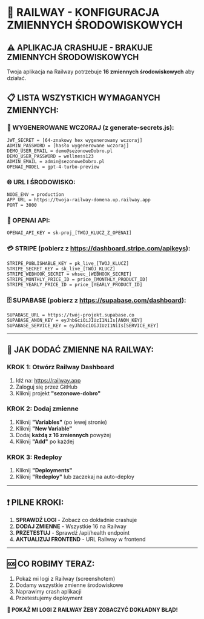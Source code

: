 # 🚀 RAILWAY - KONFIGURACJA ZMIENNYCH ŚRODOWISKOWYCH

## ⚠️ APLIKACJA CRASHUJE - BRAKUJE ZMIENNYCH ŚRODOWISKOWYCH

Twoja aplikacja na Railway potrzebuje **16 zmiennych środowiskowych** aby działać.

## 📋 LISTA WSZYSTKICH WYMAGANYCH ZMIENNYCH:

### 🔐 WYGENEROWANE WCZORAJ (z generate-secrets.js):
```
JWT_SECRET = [64-znakowy hex wygenerowany wczoraj]
ADMIN_PASSWORD = [hasło wygenerowane wczoraj]
DEMO_USER_EMAIL = demo@sezonoweDobro.pl
DEMO_USER_PASSWORD = wellness123
ADMIN_EMAIL = admin@sezonoweDobro.pl
OPENAI_MODEL = gpt-4-turbo-preview
```

### 🌐 URL I ŚRODOWISKO:
```
NODE_ENV = production
APP_URL = https://twoja-railway-domena.up.railway.app
PORT = 3000
```

### 🤖 OPENAI API:
```
OPENAI_API_KEY = sk-proj_[TWÓJ_KLUCZ_Z_OPENAI]
```

### 💳 STRIPE (pobierz z https://dashboard.stripe.com/apikeys):
```
STRIPE_PUBLISHABLE_KEY = pk_live_[TWÓJ_KLUCZ]
STRIPE_SECRET_KEY = sk_live_[TWÓJ_KLUCZ]
STRIPE_WEBHOOK_SECRET = whsec_[WEBHOOK_SECRET]
STRIPE_MONTHLY_PRICE_ID = price_[MONTHLY_PRODUCT_ID]
STRIPE_YEARLY_PRICE_ID = price_[YEARLY_PRODUCT_ID]
```

### 🗄️ SUPABASE (pobierz z https://supabase.com/dashboard):
```
SUPABASE_URL = https://twój-projekt.supabase.co
SUPABASE_ANON_KEY = eyJhbGciOiJIUzI1NiIs[ANON_KEY]
SUPABASE_SERVICE_KEY = eyJhbGciOiJIUzI1NiIs[SERVICE_KEY]
```

---

## 🔧 JAK DODAĆ ZMIENNE NA RAILWAY:

### KROK 1: Otwórz Railway Dashboard
1. Idź na: https://railway.app
2. Zaloguj się przez GitHub
3. Kliknij projekt **"sezonowe-dobro"**

### KROK 2: Dodaj zmienne
1. Kliknij **"Variables"** (po lewej stronie)
2. Kliknij **"New Variable"**
3. Dodaj **każdą z 16 zmiennych** powyżej
4. Kliknij **"Add"** po każdej

### KROK 3: Redeploy
1. Kliknij **"Deployments"**
2. Kliknij **"Redeploy"** lub zaczekaj na auto-deploy

---

## ❗ PILNE KROKI:

1. **SPRAWDŹ LOGI** - Zobacz co dokładnie crashuje
2. **DODAJ ZMIENNE** - Wszystkie 16 na Railway
3. **PRZETESTUJ** - Sprawdź /api/health endpoint
4. **AKTUALIZUJ FRONTEND** - URL Railway w frontend

---

## 🆘 CO ROBIMY TERAZ:

1. Pokaż mi logi z Railway (screenshotem)
2. Dodamy wszystkie zmienne środowiskowe
3. Naprawimy crash aplikacji
4. Przetestujemy deployment

**👀 POKAŻ MI LOGI Z RAILWAY ŻEBY ZOBACZYĆ DOKŁADNY BŁĄD!** 